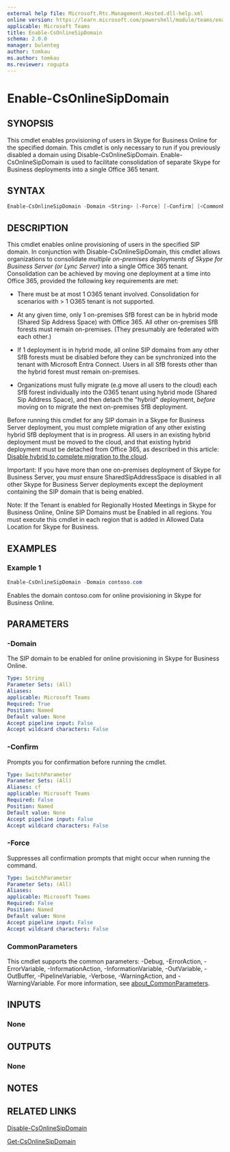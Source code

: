 ```yaml
---
external help file: Microsoft.Rtc.Management.Hosted.dll-help.xml
online version: https://learn.microsoft.com/powershell/module/teams/enable-csonlinesipdomain
applicable: Microsoft Teams
title: Enable-CsOnlineSipDomain
schema: 2.0.0
manager: bulenteg
author: tomkau
ms.author: tomkau
ms.reviewer: rogupta
---
```


# Enable-CsOnlineSipDomain

## SYNOPSIS

This cmdlet enables provisioning of users in Skype for Business Online for the specified domain. This cmdlet is only necessary to run if you previously disabled a domain using Disable-CsOnlineSipDomain. Enable-CsOnlineSipDomain is used to facilitate consolidation of separate Skype for Business deployments into a single Office 365 tenant.

## SYNTAX

```powershell
Enable-CsOnlineSipDomain -Domain <String> [-Force] [-Confirm] [<CommonParameters>]
```

## DESCRIPTION

This cmdlet enables online provisioning of users in the specified SIP domain. In conjunction with Disable-CsOnlineSipDomain, this cmdlet allows organizations to consolidate *multiple on-premises deployments of Skype for Business Server (or Lync Server)* into a single Office 365 tenant. Consolidation can be achieved by moving one deployment at a time into Office 365, provided the following key requirements are met:

- There must be at most 1 O365 tenant involved. Consolidation for scenarios with > 1 O365 tenant is not supported. 

- At any given time, only 1 on-premises SfB forest can be in hybrid mode (Shared Sip Address Space) with Office 365. All other on-premises SfB forests must remain on-premises. (They presumably are federated with each other.) 

- If 1 deployment is in hybrid mode, all online SIP domains from any other SfB forests must be disabled before they can be synchronized into the tenant with Microsoft Entra Connect. Users in all SfB forests other than the hybrid forest must remain on-premises. 

- Organizations must fully migrate (e.g move all users to the cloud) each SfB forest individually into the O365 tenant using hybrid mode (Shared Sip Address Space), and then detach the "hybrid" deployment, *before* moving on to migrate the next on-premises SfB deployment. 

Before running this cmdlet for any SIP domain in a Skype for Business Server deployment, you must complete migration of any other existing hybrid SfB deployment that is in progress. All users in an existing hybrid deployment must be moved to the cloud, and that existing hybrid deployment must be detached from Office 365, as described in this article: [Disable hybrid to complete migration to the cloud](https://learn.microsoft.com/skypeforbusiness/hybrid/cloud-consolidation-disabling-hybrid).

Important: If you have more than one on-premises deployment of Skype for Business Server, you *must* ensure SharedSipAddressSpace is disabled in all other Skype for Business Server deployments except the deployment containing the SIP domain that is being enabled. 

Note: If the Tenant is enabled for Regionally Hosted Meetings in Skype for Business Online, Online SIP Domains must be Enabled in all regions. You must execute this cmdlet in each region that is added in Allowed Data Location for Skype for Business.  

## EXAMPLES

### Example 1

```powershell
Enable-CsOnlineSipDomain -Domain contoso.com
```

Enables the domain contoso.com for online provisioning in Skype for Business Online. 

## PARAMETERS

### -Domain

The SIP domain to be enabled for online provisioning in Skype for Business Online.

```yaml
Type: String
Parameter Sets: (All)
Aliases:
applicable: Microsoft Teams
Required: True
Position: Named
Default value: None
Accept pipeline input: False
Accept wildcard characters: False
```

### -Confirm

Prompts you for confirmation before running the cmdlet.

```yaml
Type: SwitchParameter
Parameter Sets: (All)
Aliases: cf
applicable: Microsoft Teams
Required: False
Position: Named
Default value: None
Accept pipeline input: False
Accept wildcard characters: False
```

### -Force

Suppresses all confirmation prompts that might occur when running the command.

```yaml
Type: SwitchParameter
Parameter Sets: (All)
Aliases:
applicable: Microsoft Teams
Required: False
Position: Named
Default value: None
Accept pipeline input: False
Accept wildcard characters: False
```

### CommonParameters

This cmdlet supports the common parameters: -Debug, -ErrorAction, -ErrorVariable, -InformationAction, -InformationVariable, 
-OutVariable, -OutBuffer, -PipelineVariable, -Verbose, -WarningAction, and -WarningVariable.
For more information, see [about_CommonParameters](https://go.microsoft.com/fwlink/?LinkID=113216).

## INPUTS

### None

## OUTPUTS

### None

## NOTES

## RELATED LINKS

[Disable-CsOnlineSipDomain](Disable-CsOnlineSipDomain.md)

[Get-CsOnlineSipDomain](Get-CsOnlineSipDomain.md)
